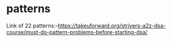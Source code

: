 # patterns
Link of 22 patterns:-https://takeuforward.org/strivers-a2z-dsa-course/must-do-pattern-problems-before-starting-dsa/